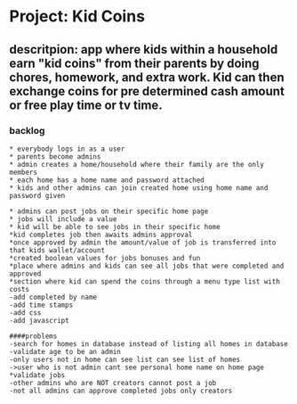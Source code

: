 # Project: Kid Coins
## descritpion: app where kids within a household earn "kid coins" from their parents by doing chores, homework, and extra work. Kid can then exchange coins for pre determined cash amount or free play time or tv time.

### backlog
    * everybody logs in as a user
    * parents become admins
    * admin creates a home/household where their family are the only members
    * each home has a home name and password attached
    * kids and other admins can join created home using home name and password given

    * admins can post jobs on their specific home page 
    * jobs will include a value 
    * kid will be able to see jobs in their specific home
    *kid completes job then awaits admins approval
    *once approved by admin the amount/value of job is transferred into that kids wallet/account
    *created boolean values for jobs bonuses and fun
    *place where admins and kids can see all jobs that were completed and approved
    *section where kid can spend the coins through a menu type list with costs 
    -add completed by name
    -add time stamps
    -add css
    -add javascript

    ####problems
    -search for homes in database instead of listing all homes in database
    -validate age to be an admin
    -only users not in home can see list can see list of homes
    ->user who is not admin cant see personal home name on home page
    *validate jobs
    -other admins who are NOT creators cannot post a job
    -not all admins can approve completed jobs only creators




